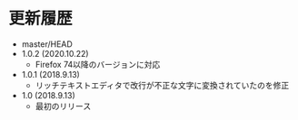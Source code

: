 # 更新履歴

 - master/HEAD
 - 1.0.2 (2020.10.22)
   * Firefox 74以降のバージョンに対応
 - 1.0.1 (2018.9.13)
   * リッチテキストエディタで改行が不正な文字に変換されていたのを修正
 - 1.0 (2018.9.13)
   * 最初のリリース
